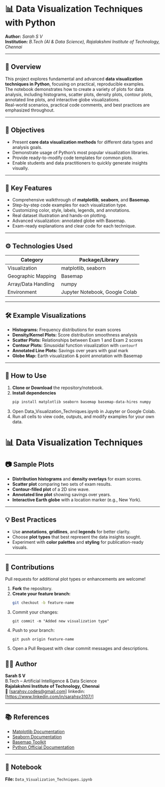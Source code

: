 # 📊 Data Visualization Techniques with Python

**Author:** *Sarah S V*  
**Institution:** *B.Tech (AI & Data Science), Rajalakshmi Institute of Technology, Chennai*  

---

## 📖 Overview

This project explores fundamental and advanced **data visualization techniques in Python**, focusing on practical, reproducible examples.  
The notebook demonstrates how to create a variety of plots for data analysis, including histograms, scatter plots, density plots, contour plots, annotated line plots, and interactive globe visualizations.  
Real-world scenarios, practical code comments, and best practices are emphasized throughout.

---

## 🎯 Objectives

- Present **core data visualization methods** for different data types and analysis goals.  
- Demonstrate usage of Python’s most popular visualization libraries.  
- Provide ready-to-modify code templates for common plots.  
- Enable students and data practitioners to quickly generate insights visually.

---

## 🧩 Key Features

- Comprehensive walkthrough of **matplotlib**, **seaborn**, and **Basemap**.  
- Step-by-step code examples for each visualization type.  
- Customizing color, style, labels, legends, and annotations.  
- Real dataset illustration and hands-on plotting.  
- Advanced visualization: annotated globe with Basemap.  
- Exam-ready explanations and clear code for each technique.

---

## ⚙️ Technologies Used

| Category             | Package/Library      |
|----------------------|---------------------|
| Visualization        | matplotlib, seaborn |
| Geographic Mapping   | Basemap             |
| Array/Data Handling  | numpy               |
| Environment          | Jupyter Notebook, Google Colab |

---

## 🛠️ Example Visualizations

- **Histograms:** Frequency distributions for exam scores  
- **Density/Kernel Plots:** Score distribution smoothness analysis  
- **Scatter Plots:** Relationships between Exam 1 and Exam 2 scores  
- **Contour Plots:** Sinusoidal function visualization with `contourf`  
- **Annotated Line Plots:** Savings over years with goal mark  
- **Globe Map:** Earth visualization & point annotation with Basemap  

---

## 🚀 How to Use

1. **Clone or Download** the repository/notebook.
2. **Install dependencies**
   ```bash
   pip install matplotlib seaborn basemap basemap-data-hires numpy
   ```
3. Open Data_Visualization_Techniques.ipynb in Jupyter or Google Colab.
4. Run all cells to view code, outputs, and modify examples for your own data.

# 📊 Data Visualization Techniques

## 📷 Sample Plots

- **Distribution histograms** and **density overlays** for exam scores.  
- **Scatter plot** comparing two sets of exam results.  
- **Contour-filled plot** of a 2D sine wave.  
- **Annotated line plot** showing savings over years.  
- **Interactive Earth globe** with a location marker (e.g., New York).

---

## 💡 Best Practices

- Use **annotations**, **gridlines**, and **legends** for better clarity.  
- Choose **plot types** that best represent the data insights sought.  
- Experiment with **color palettes** and **styling** for publication-ready visuals.

---

## 🤝 Contributions

Pull requests for additional plot types or enhancements are welcome!  

1. **Fork** the repository.  
2. **Create your feature branch:**
   ```bash
   git checkout -b feature-name
   ```
3. Commit your changes:
   ```
   git commit -m "Added new visualization type"
   ```
4. Push to your branch:
   ```
   git push origin feature-name
   ```
5. Open a Pull Request with clear commit messages and descriptions.

## 👩‍💻 Author

**Sarah S V**  
B.Tech – Artificial Intelligence & Data Science  
**Rajalakshmi Institute of Technology, Chennai**  
📧 [sarahsv.codes@gmail.com]
linkedin: [https://www.linkedin.com/in/sarahsv3107/]

---

## 📚 References

- [Matplotlib Documentation](https://matplotlib.org/stable/contents.html)  
- [Seaborn Documentation](https://seaborn.pydata.org/)  
- [Basemap Toolkit](https://matplotlib.org/basemap/)  
- [Python Official Documentation](https://docs.python.org/3/)

---

## 📎 Notebook

**File:** `Data_Visualization_Techniques.ipynb`
